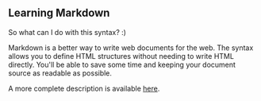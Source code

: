 Learning Markdown
-----------------
So what can I do with this syntax? :)

Markdown is a better way to write web documents for the web. The syntax allows
you to define HTML structures without needing to write HTML directly. You'll be
able to save some time and keeping your document source as readable as possible.

A more complete description is available [here][].

  [here]: http://daringfireball.net/projects/markdown/
